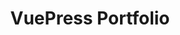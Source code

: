 ---
layout: single
title: VuePress Portfolio
creator: forestry.io
creator_url: https://forestry.io
date_added: 2019-01-010
site_description: This is a portfolio built with VuePress by forestry.io
site_url: https://vuepress-portfolio.netlify.com
site_screenshots:
  - sites/portfolio.jpg
  - sites/portfolio-post.jpg
site_tags:
  - portfolio
---